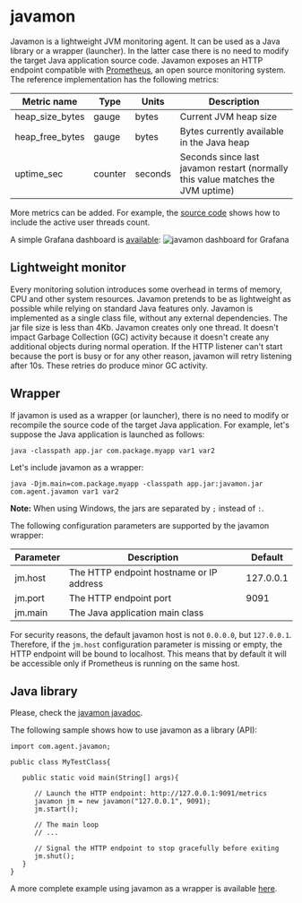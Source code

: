 # javamon

Javamon is a lightweight JVM monitoring agent. It can be used as a Java library or a wrapper (launcher).
In the latter case there is no need to modify the target Java application source code. Javamon exposes
an HTTP endpoint compatible with [Prometheus](https://github.com/prometheus), an open source monitoring system.
The reference implementation has the following metrics:  

| Metric name     | Type    | Units   | Description                                                                     |
| --------------- | ------- | ------- | --------------------------------------------------------------------------------|
| heap_size_bytes | gauge   | bytes   | Current JVM heap size                                                           |
| heap_free_bytes	| gauge   | bytes   | Bytes currently available in the Java heap                                      |
| uptime_sec      | counter | seconds | Seconds since last javamon restart (normally this value matches the JVM uptime) |

More metrics can be added. For example, the [source code](/src/com/agent/javamon.java#L142-L148)
shows how to include the active user threads count.  

A simple Grafana dashboard is [available](/dashboard_javamon.json):
![javamon dashboard for Grafana](https://vkamenar.github.io/javamon/dashboard_javamon.png)


## Lightweight monitor

Every monitoring solution introduces some overhead in terms of memory, CPU and other system resources.
Javamon pretends to be as lightweight as possible while relying on standard Java features only. Javamon
is implemented as a single class file, without any external dependencies. The jar file size is less than
4Kb. Javamon creates only one thread. It doesn't impact Garbage Collection (GC) activity because it
doesn't create any additional objects during normal operation. If the HTTP listener can't start because
the port is busy or for any other reason, javamon will retry listening after 10s. These retries do
produce minor GC activity.  

## Wrapper

If javamon is used as a wrapper (or launcher), there is no need to modify or recompile the source code
of the target Java application. For example, let's suppose the Java application is launched as follows:  

```java -classpath app.jar com.package.myapp var1 var2```

Let's include javamon as a wrapper:

```java -Djm.main=com.package.myapp -classpath app.jar:javamon.jar com.agent.javamon var1 var2```

**Note:** When using Windows, the jars are separated by ```;``` instead of ```:```.

The following configuration parameters are supported by the javamon wrapper:

| Parameter | Description                              | Default   |
| --------- | ---------------------------------------- | --------- |
| jm.host   | The HTTP endpoint hostname or IP address | 127.0.0.1 |
| jm.port   | The HTTP endpoint port                   | 9091      |
| jm.main   | The Java application main class          |           |

For security reasons, the default javamon host is not `0.0.0.0`, but `127.0.0.1`. Therefore, if the
`jm.host` configuration parameter is missing or empty, the HTTP endpoint will be bound to localhost.
This means that by default it will be accessible only if Prometheus is running on the same host.  

## Java library

Please, check the [javamon javadoc](https://vkamenar.github.io/javamon/javadoc.htm).  

The following sample shows how to use javamon as a library (API):

```
import com.agent.javamon;

public class MyTestClass{

   public static void main(String[] args){

      // Launch the HTTP endpoint: http://127.0.0.1:9091/metrics
      javamon jm = new javamon("127.0.0.1", 9091);
      jm.start();

      // The main loop
      // ...

      // Signal the HTTP endpoint to stop gracefully before exiting
      jm.shut();
   }
}
```

A more complete example using javamon as a wrapper is available [here](/test/TestAPI.java).  
